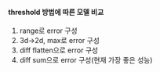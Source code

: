 #### threshold 방법에 따른 모델 비교
1. range로 error 구성
2. 3d->2d, max로 error 구성
3. diff flatten으로 error 구성
4. diff sum으로 error 구성(현재 가장 좋은 성능)
